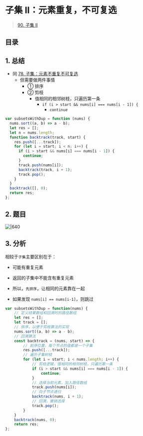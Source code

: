 
# 子集 II：元素重复，不可复选



> [90. 子集 II](https://leetcode.cn/problems/subsets-ii/)


## 目录
<!-- toc -->
 ## 1. 总结 

- 同 [78. 子集：元素不重复不可复选](/post/HyYZ8Sdm.html)
	- 但需要做两件事情
		- ① 排序
		- ② 剪枝
			- 值相同的相邻树枝，只遍历第一条
				- `if (i > start && nums[i] === nums[i - 1]) {`
					- `continue`

```javascript
var subsetsWithDup = function (nums) {
  nums.sort((a, b) => a - b);
  let res = [];
  let n = nums.length;
  function backtrack(track, start) {
    res.push([...track]);
    for (let i = start; i < n; i++) {
      if (i > start && nums[i] === nums[i - 1]) {
        continue;
      }
      track.push(nums[i]);
      backtrack(track, i + 1);
      track.pop();
    }
  }
  backtrack([], 0);
  return res;
};
```

## 2. 题目



![|640](https://832-1310531898.cos.ap-beijing.myqcloud.com/a730e5dae027ee1623d8d8863d6618d4.png)

## 3. 分析

相较于`子集`主要区别在于：
- 可能有重复元素
- 返回的子集中不能含有重复元素

- 所以，`先排序`，让相同的元素靠在一起
- 如果发现 `nums[i] == nums[i-1]`，则跳过

```javascript
var subsetsWithDup = function(nums) {
    // 定义结果数组和回溯时的路径数组
    let res = [];
    let track = [];
    // 排序，以便于剪枝算法的实现
    nums.sort((a, b) => a - b);
    // 回溯算法
    const backtrack = (nums, start) => {
        // 前序位置，每个节点的值都是一个子集
        res.push([...track]);
        // 遍历子集树枝
        for (let i = start; i < nums.length; i++) {
            // 剪枝逻辑，值相同的相邻树枝，只遍历第一条
            if (i > start && nums[i] === nums[i - 1]) {
                continue;
            }
            // 选择当前元素，加入路径数组
            track.push(nums[i]);
            // 向子节点递归
            backtrack(nums, i + 1);
            // 回溯，撤销选择
            track.pop();
        }
    }
    backtrack(nums, 0);
    return res;
};

```
